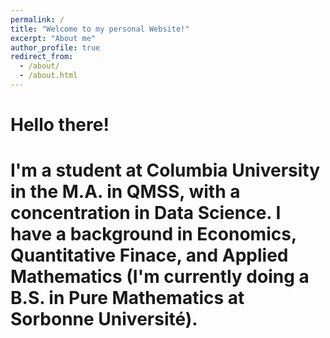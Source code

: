```yaml
---
permalink: /
title: "Welcome to my personal Website!"
excerpt: "About me"
author_profile: true
redirect_from: 
  - /about/
  - /about.html
---
```

**Hello there!**
=========
I'm a student at Columbia University in the M.A. in QMSS, with a concentration in Data Science. I have a background in **Economics**, **Quantitative Finace**, and **Applied Mathematics** (I'm currently doing a B.S. in Pure Mathematics at Sorbonne Université). 
=========



